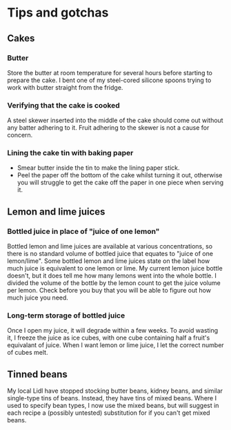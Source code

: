 # Tips and gotchas

## Cakes

### Butter

Store the butter at room temperature for several hours before starting to prepare the cake. I bent one of my steel-cored silicone spoons trying to work with butter straight from the fridge.

### Verifying that the cake is cooked

A steel skewer inserted into the middle of the cake should come out without any batter adhering to it. Fruit adhering to the skewer is not a cause for concern.

### Lining the cake tin with baking paper

* Smear butter inside the tin to make the lining paper stick.
* Peel the paper off the bottom of the cake whilst turning it out, otherwise you will struggle to get the cake off the paper in one piece when serving it.

## Lemon and lime juices

### Bottled juice in place of "juice of one lemon"

Bottled lemon and lime juices are available at various concentrations, so there is no standard volume of bottled juice that equates to "juice of one lemon/lime". Some bottled lemon and lime juices state on the label how much juice is equivalent to one lemon or lime. My current lemon juice bottle doesn't, but it does tell me how many lemons went into the whole bottle. I divided the volume of the bottle by the lemon count to get the juice volume per lemon. Check before you buy that you will be able to figure out how much juice you need.

### Long-term storage of bottled juice

Once I open my juice, it will degrade within a few weeks. To avoid wasting it, I freeze the juice as ice cubes, with one cube containing half a fruit's equivalant of juice. When I want lemon or lime juice, I let the correct number of cubes melt.

## Tinned beans

My local Lidl have stopped stocking butter beans, kidney beans, and similar single-type tins of beans. Instead, they have tins of mixed beans. Where I used to specify bean types, I now use the mixed beans, but will suggest in each recipe a (possibly untested) substitution for if you can't get mixed beans.
